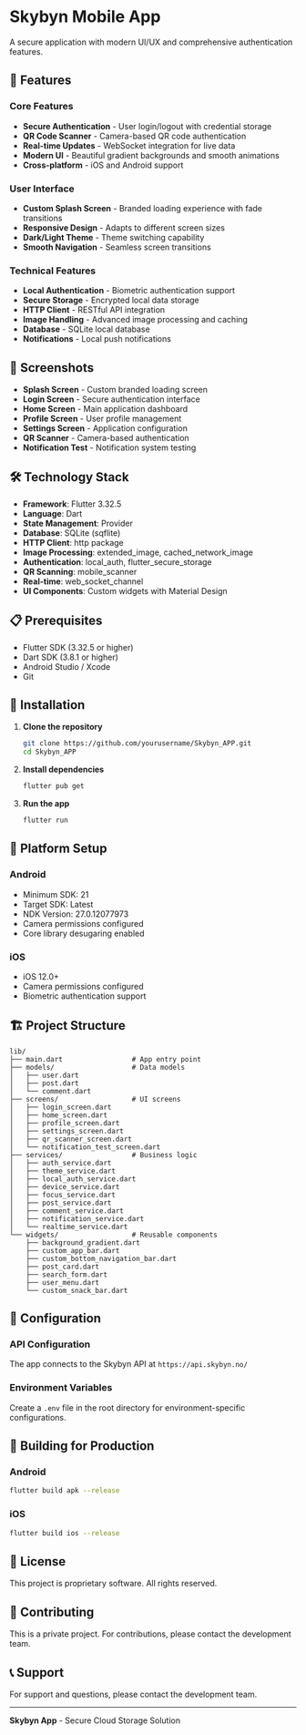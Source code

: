 # Skybyn Mobile App

A secure application with modern UI/UX and comprehensive authentication features.

## 🚀 Features

### Core Features
- **Secure Authentication** - User login/logout with credential storage
- **QR Code Scanner** - Camera-based QR code authentication
- **Real-time Updates** - WebSocket integration for live data
- **Modern UI** - Beautiful gradient backgrounds and smooth animations
- **Cross-platform** - iOS and Android support

### User Interface
- **Custom Splash Screen** - Branded loading experience with fade transitions
- **Responsive Design** - Adapts to different screen sizes
- **Dark/Light Theme** - Theme switching capability
- **Smooth Navigation** - Seamless screen transitions

### Technical Features
- **Local Authentication** - Biometric authentication support
- **Secure Storage** - Encrypted local data storage
- **HTTP Client** - RESTful API integration
- **Image Handling** - Advanced image processing and caching
- **Database** - SQLite local database
- **Notifications** - Local push notifications

## 📱 Screenshots

- **Splash Screen** - Custom branded loading screen
- **Login Screen** - Secure authentication interface
- **Home Screen** - Main application dashboard
- **Profile Screen** - User profile management
- **Settings Screen** - Application configuration
- **QR Scanner** - Camera-based authentication
- **Notification Test** - Notification system testing

## 🛠️ Technology Stack

- **Framework**: Flutter 3.32.5
- **Language**: Dart
- **State Management**: Provider
- **Database**: SQLite (sqflite)
- **HTTP Client**: http package
- **Image Processing**: extended_image, cached_network_image
- **Authentication**: local_auth, flutter_secure_storage
- **QR Scanning**: mobile_scanner
- **Real-time**: web_socket_channel
- **UI Components**: Custom widgets with Material Design

## 📋 Prerequisites

- Flutter SDK (3.32.5 or higher)
- Dart SDK (3.8.1 or higher)
- Android Studio / Xcode
- Git

## 🔧 Installation

1. **Clone the repository**
   ```bash
   git clone https://github.com/yourusername/Skybyn_APP.git
   cd Skybyn_APP
   ```

2. **Install dependencies**
   ```bash
   flutter pub get
   ```

3. **Run the app**
   ```bash
   flutter run
   ```

## 📱 Platform Setup

### Android
- Minimum SDK: 21
- Target SDK: Latest
- NDK Version: 27.0.12077973
- Camera permissions configured
- Core library desugaring enabled

### iOS
- iOS 12.0+
- Camera permissions configured
- Biometric authentication support

## 🏗️ Project Structure

```
lib/
├── main.dart                 # App entry point
├── models/                   # Data models
│   ├── user.dart
│   ├── post.dart
│   └── comment.dart
├── screens/                  # UI screens
│   ├── login_screen.dart
│   ├── home_screen.dart
│   ├── profile_screen.dart
│   ├── settings_screen.dart
│   ├── qr_scanner_screen.dart
│   └── notification_test_screen.dart
├── services/                 # Business logic
│   ├── auth_service.dart
│   ├── theme_service.dart
│   ├── local_auth_service.dart
│   ├── device_service.dart
│   ├── focus_service.dart
│   ├── post_service.dart
│   ├── comment_service.dart
│   ├── notification_service.dart
│   └── realtime_service.dart
└── widgets/                  # Reusable components
    ├── background_gradient.dart
    ├── custom_app_bar.dart
    ├── custom_bottom_navigation_bar.dart
    ├── post_card.dart
    ├── search_form.dart
    ├── user_menu.dart
    └── custom_snack_bar.dart
```

## 🔐 Configuration

### API Configuration
The app connects to the Skybyn API at `https://api.skybyn.no/`

### Environment Variables
Create a `.env` file in the root directory for environment-specific configurations.

## 🚀 Building for Production

### Android
```bash
flutter build apk --release
```

### iOS
```bash
flutter build ios --release
```

## 📄 License

This project is proprietary software. All rights reserved.

## 🤝 Contributing

This is a private project. For contributions, please contact the development team.

## 📞 Support

For support and questions, please contact the development team.

---

**Skybyn App** - Secure Cloud Storage Solution
